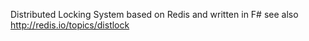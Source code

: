 Distributed Locking System based on Redis and written in F#
see also http://redis.io/topics/distlock